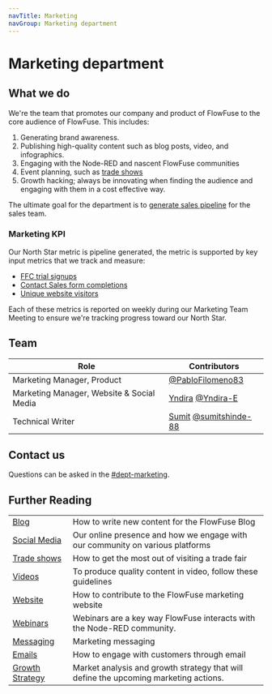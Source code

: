 ```yaml
---
navTitle: Marketing
navGroup: Marketing department
---
```


# Marketing department

## What we do

We're the team that promotes our company and product of FlowFuse to the core audience
of FlowFuse. This includes:
1. Generating brand awareness.
1. Publishing high-quality content such as blog posts, video, and infographics.
1. Engaging with the Node-RED and nascent FlowFuse communities
1. Event planning, such as [trade shows](/handbook/marketing/tradeshow/)
1. Growth hacking; always be innovating when finding the audience and engaging with
them in a cost effective way.

The ultimate goal for the department is to [generate sales pipeline](https://app-eu1.hubspot.com/reports-list/26586079/198880430/)
for the sales team.

### Marketing KPI

Our North Star metric is pipeline generated, the metric is supported by key input metrics that we track and measure:

- [FFC trial signups](https://product-metrics.flowfuse.cloud/dashboard/product)
- [Contact Sales form completions](https://app-eu1.hubspot.com/submissions/26586079/form/734455e5-4cda-4329-97da-07e40cda791c/performance/)
- [Unique website visitors](https://eu.posthog.com/project/2209/insights/PXeb0YSF)

Each of these metrics is reported on weekly during our Marketing Team Meeting to ensure we're tracking progress toward our North Star.

## Team

| Role | Contributors |
|------|--------------|
| Marketing Manager, Product | [@PabloFilomeno83](https://github.com/PabloFilomeno83) |
| Marketing Manager, Website & Social Media | [Yndira](https://www.linkedin.com/in/yndira-escobar-es/) [@Yndira-E](https://github.com/Yndira-E) |
| Technical Writer | [Sumit](https://in.linkedin.com/in/shindesumit84) [@sumitshinde-88](https://github.com/sumitshinde-84) |

## Contact us

Questions can be asked in the [#dept-marketing](https://flowforgeworkspace.slack.com/archives/C05GYH95NJZ).

## Further Reading

| | |
|:----|:----|
| [Blog](./blog.md) | How to write new content for the FlowFuse Blog |
| [Social Media](./social-media.md) | Our online presence and how we engage with our community on various platforms |
| [Trade shows](./tradeshow.md) | How to get the most out of visiting a trade fair |
| [Videos](./videos.md) | To produce quality content in video, follow these guidelines |
| [Website](./website.md) | How to contribute to the FlowFuse marketing website |
| [Webinars](./webinars.md) | Webinars are a key way FlowFuse interacts with the Node-RED community. |
| [Messaging](./messaging.md) | Marketing messaging |
| [Emails](./email.md) | How to engage with customers through email |
| [Growth Strategy](./growth-strategy.md) | Market analysis and growth strategy that will define the upcoming marketing actions. |

